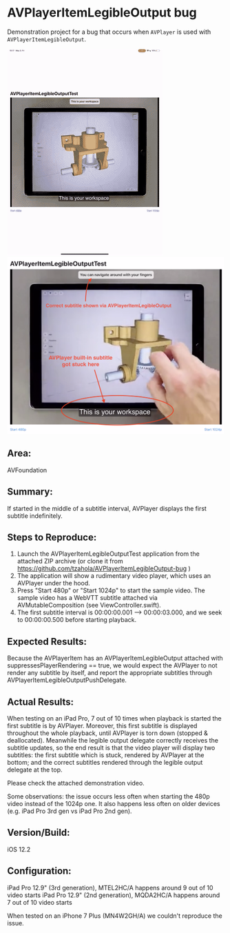 # AVPlayerItemLegibleOutput bug

Demonstration project for a bug that occurs when `AVPlayer` is used with `AVPlayerItemLegibleOutput`.

![animation](https://github.com/tzahola/AVPlayerItemLegibleOutput-bug/blob/master/loop.gif)
![screenshot](https://github.com/tzahola/AVPlayerItemLegibleOutput-bug/blob/master/screenshot.png)

## Area:
AVFoundation

## Summary:
If started in the middle of a subtitle interval, AVPlayer displays the first subtitle indefinitely. 

## Steps to Reproduce:
1. Launch the AVPlayerItemLegibleOutputTest application from the attached ZIP archive (or clone it from https://github.com/tzahola/AVPlayerItemLegibleOutput-bug )
2. The application will show a rudimentary video player, which uses an AVPlayer under the hood.
3. Press "Start 480p" or "Start 1024p" to start the sample video. The sample video has a WebVTT subtitle attached via AVMutableComposition (see ViewController.swift).
4. The first subtitle interval is 00:00:00.001 --> 00:00:03.000, and we seek to 00:00:00.500 before starting playback.

## Expected Results:
Because the AVPlayerItem has an AVPlayerItemLegibleOutput attached with suppressesPlayerRendering == true, we would expect the AVPlayer to not render any subtitle by itself, and report the appropriate subtitles through AVPlayerItemLegibleOutputPushDelegate.

## Actual Results:
When testing on an iPad Pro, 7 out of 10 times when playback is started the first subtitle is by AVPlayer. Moreover, this first subtitle is displayed throughout the whole playback, until AVPlayer is torn down (stopped & deallocated). Meanwhile the legible output delegate correctly receives the subtitle updates, so the end result is that the video player will display two subtitles: the first subtitle which is stuck, rendered by AVPlayer at the bottom; and the correct subtitles rendered through the legible output delegate at the top. 

Please check the attached demonstration video.

Some observations: the issue occurs less often when starting the 480p video instead of the 1024p one. It also happens less often on older devices (e.g. iPad Pro 3rd gen vs iPad Pro 2nd gen).

## Version/Build:
iOS 12.2

## Configuration:
iPad Pro 12.9" (3rd generation), MTEL2HC/A happens around 9 out of 10 video starts
iPad Pro 12.9" (2nd generation), MQDA2HC/A happens around 7 out of 10 video starts

When tested on an iPhone 7 Plus (MN4W2GH/A) we couldn't reproduce the issue.
